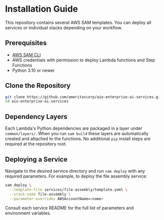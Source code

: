 # Installation Guide

This repository contains several AWS SAM templates. You can deploy all services or individual stacks depending on your workflow.

## Prerequisites
- [AWS SAM CLI](https://docs.aws.amazon.com/serverless-application-model/latest/developerguide/install-sam-cli.html)
- AWS credentials with permission to deploy Lambda functions and Step Functions
- Python 3.10 or newer

## Clone the Repository
```bash
git clone https://github.com/ameritascorp/aio-enterprise-ai-services.git
cd aio-enterprise-ai-services
```

## Dependency Layers
Each Lambda's Python dependencies are packaged in a layer under `common/layers/`. When you run `sam build` these layers are automatically created and attached to the functions. No additional `pip` install steps are required at the repository root.

## Deploying a Service
Navigate to the desired service directory and run `sam deploy` with any required parameters. For example, to deploy the file assembly service:
```bash
sam deploy \
  --template-file services/file-assembly/template.yaml \
  --stack-name file-assembly \
  --parameter-overrides AWSAccountName=<name>
```
Consult each service README for the full list of parameters and environment variables.

